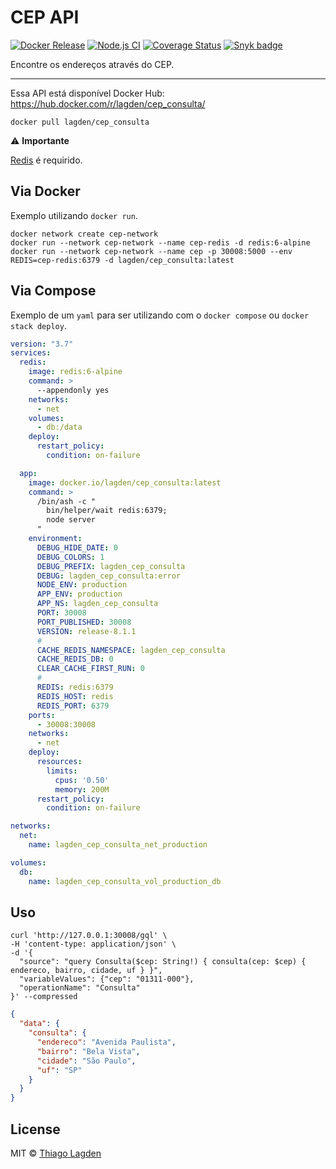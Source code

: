 # CEP API

[![Docker Release][dockerelease-img]][dockerelease]
[![Node.js CI][ci-img]][ci]
[![Coverage Status][coveralls-img]][coveralls]
[![Snyk badge][snyk-img]][snyk]

[dockerelease-img]:    https://img.shields.io/docker/v/lagden/cep_consulta/release-8.1.1
[dockerelease]:        https://hub.docker.com/r/lagden/cep_consulta
[ci-img]:              https://github.com/lagden/cep-koa-api/actions/workflows/nodejs.yml/badge.svg
[ci]:                  https://github.com/lagden/cep-koa-api/actions/workflows/nodejs.yml
[coveralls-img]:       https://coveralls.io/repos/github/lagden/cep-koa-api/badge.svg?branch=master
[coveralls]:           https://coveralls.io/github/lagden/cep-koa-api?branch=master
[snyk-img]:            https://snyk.io/test/github/lagden/cep-koa-api/badge.svg
[snyk]:                https://snyk.io/test/github/lagden/cep-koa-api


Encontre os endereços através do CEP.

---

Essa API está disponível Docker Hub: https://hub.docker.com/r/lagden/cep_consulta/

```shell
docker pull lagden/cep_consulta
```

⚠️ **Importante**

[Redis](https://redis.io/) é requirido.


## Via Docker

Exemplo utilizando `docker run`.

```
docker network create cep-network
docker run --network cep-network --name cep-redis -d redis:6-alpine
docker run --network cep-network --name cep -p 30008:5000 --env REDIS=cep-redis:6379 -d lagden/cep_consulta:latest
```


## Via Compose

Exemplo de um `yaml` para ser utilizando com o `docker compose` ou `docker stack deploy`.

```yaml
version: "3.7"
services:
  redis:
    image: redis:6-alpine
    command: >
      --appendonly yes
    networks:
      - net
    volumes:
      - db:/data
    deploy:
      restart_policy:
        condition: on-failure

  app:
    image: docker.io/lagden/cep_consulta:latest
    command: >
      /bin/ash -c "
        bin/helper/wait redis:6379;
        node server
      "
    environment:
      DEBUG_HIDE_DATE: 0
      DEBUG_COLORS: 1
      DEBUG_PREFIX: lagden_cep_consulta
      DEBUG: lagden_cep_consulta:error
      NODE_ENV: production
      APP_ENV: production
      APP_NS: lagden_cep_consulta
      PORT: 30008
      PORT_PUBLISHED: 30008
      VERSION: release-8.1.1
      #
      CACHE_REDIS_NAMESPACE: lagden_cep_consulta
      CACHE_REDIS_DB: 0
      CLEAR_CACHE_FIRST_RUN: 0
      #
      REDIS: redis:6379
      REDIS_HOST: redis
      REDIS_PORT: 6379
    ports:
      - 30008:30008
    networks:
      - net
    deploy:
      resources:
        limits:
          cpus: '0.50'
          memory: 200M
      restart_policy:
        condition: on-failure

networks:
  net:
    name: lagden_cep_consulta_net_production

volumes:
  db:
    name: lagden_cep_consulta_vol_production_db
```


## Uso


```shell
curl 'http://127.0.0.1:30008/gql' \
-H 'content-type: application/json' \
-d '{
  "source": "query Consulta($cep: String!) { consulta(cep: $cep) { endereco, bairro, cidade, uf } }",
  "variableValues": {"cep": "01311-000"},
  "operationName": "Consulta"
}' --compressed
```


```json
{
  "data": {
    "consulta": {
      "endereco": "Avenida Paulista",
      "bairro": "Bela Vista",
      "cidade": "São Paulo",
      "uf": "SP"
    }
  }
}
```


## License

MIT © [Thiago Lagden](https://github.com/lagden)
